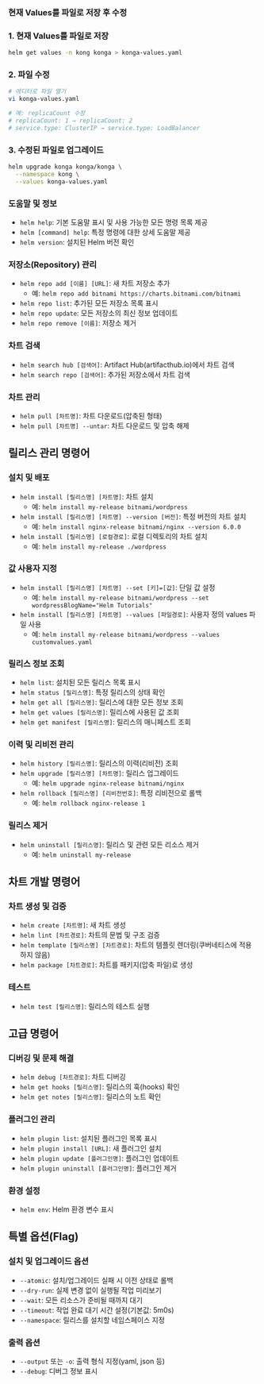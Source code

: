 ### 현재 Values를 파일로 저장 후 수정

### 1. 현재 Values를 파일로 저장

```bash
helm get values -n kong konga > konga-values.yaml
```

### 2. 파일 수정

```bash
# 에디터로 파일 열기
vi konga-values.yaml

# 예: replicaCount 수정
# replicaCount: 1 → replicaCount: 2
# service.type: ClusterIP → service.type: LoadBalancer
```

### 3. 수정된 파일로 업그레이드

```bash
helm upgrade konga konga/konga \
  --namespace kong \
  --values konga-values.yaml
```

### 도움말 및 정보

- `helm help`: 기본 도움말 표시 및 사용 가능한 모든 명령 목록 제공
- `helm [command] help`: 특정 명령에 대한 상세 도움말 제공
- `helm version`: 설치된 Helm 버전 확인

### 저장소(Repository) 관리

- `helm repo add [이름] [URL]`: 새 차트 저장소 추가
    - 예: `helm repo add bitnami https://charts.bitnami.com/bitnami`
- `helm repo list`: 추가된 모든 저장소 목록 표시
- `helm repo update`: 모든 저장소의 최신 정보 업데이트
- `helm repo remove [이름]`: 저장소 제거

### 차트 검색

- `helm search hub [검색어]`: Artifact Hub(artifacthub.io)에서 차트 검색
- `helm search repo [검색어]`: 추가된 저장소에서 차트 검색

### 차트 관리

- `helm pull [차트명]`: 차트 다운로드(압축된 형태)
- `helm pull [차트명] --untar`: 차트 다운로드 및 압축 해제

## 릴리스 관리 명령어

### 설치 및 배포

- `helm install [릴리스명] [차트명]`: 차트 설치
    - 예: `helm install my-release bitnami/wordpress`
- `helm install [릴리스명] [차트명] --version [버전]`: 특정 버전의 차트 설치
    - 예: `helm install nginx-release bitnami/nginx --version 6.0.0`
- `helm install [릴리스명] [로컬경로]`: 로컬 디렉토리의 차트 설치
    - 예: `helm install my-release ./wordpress`

### 값 사용자 지정

- `helm install [릴리스명] [차트명] --set [키]=[값]`: 단일 값 설정
    - 예: `helm install my-release bitnami/wordpress --set wordpressBlogName="Helm Tutorials"`
- `helm install [릴리스명] [차트명] --values [파일경로]`: 사용자 정의 values 파일 사용
    - 예: `helm install my-release bitnami/wordpress --values customvalues.yaml`

### 릴리스 정보 조회

- `helm list`: 설치된 모든 릴리스 목록 표시
- `helm status [릴리스명]`: 특정 릴리스의 상태 확인
- `helm get all [릴리스명]`: 릴리스에 대한 모든 정보 조회
- `helm get values [릴리스명]`: 릴리스에 사용된 값 조회
- `helm get manifest [릴리스명]`: 릴리스의 매니페스트 조회

### 이력 및 리비전 관리

- `helm history [릴리스명]`: 릴리스의 이력(리비전) 조회
- `helm upgrade [릴리스명] [차트명]`: 릴리스 업그레이드
    - 예: `helm upgrade nginx-release bitnami/nginx`
- `helm rollback [릴리스명] [리비전번호]`: 특정 리비전으로 롤백
    - 예: `helm rollback nginx-release 1`

### 릴리스 제거

- `helm uninstall [릴리스명]`: 릴리스 및 관련 모든 리소스 제거
    - 예: `helm uninstall my-release`

## 차트 개발 명령어

### 차트 생성 및 검증

- `helm create [차트명]`: 새 차트 생성
- `helm lint [차트경로]`: 차트의 문법 및 구조 검증
- `helm template [릴리스명] [차트경로]`: 차트의 템플릿 렌더링(쿠버네티스에 적용하지 않음)
- `helm package [차트경로]`: 차트를 패키지(압축 파일)로 생성

### 테스트

- `helm test [릴리스명]`: 릴리스의 테스트 실행

## 고급 명령어

### 디버깅 및 문제 해결

- `helm debug [차트경로]`: 차트 디버깅
- `helm get hooks [릴리스명]`: 릴리스의 훅(hooks) 확인
- `helm get notes [릴리스명]`: 릴리스의 노트 확인

### 플러그인 관리

- `helm plugin list`: 설치된 플러그인 목록 표시
- `helm plugin install [URL]`: 새 플러그인 설치
- `helm plugin update [플러그인명]`: 플러그인 업데이트
- `helm plugin uninstall [플러그인명]`: 플러그인 제거

### 환경 설정

- `helm env`: Helm 환경 변수 표시

## 특별 옵션(Flag)

### 설치 및 업그레이드 옵션

- `--atomic`: 설치/업그레이드 실패 시 이전 상태로 롤백
- `--dry-run`: 실제 변경 없이 실행될 작업 미리보기
- `--wait`: 모든 리소스가 준비될 때까지 대기
- `--timeout`: 작업 완료 대기 시간 설정(기본값: 5m0s)
- `--namespace`: 릴리스를 설치할 네임스페이스 지정

### 출력 옵션

- `--output` 또는 `-o`: 출력 형식 지정(yaml, json 등)
- `--debug`: 디버그 정보 표시
